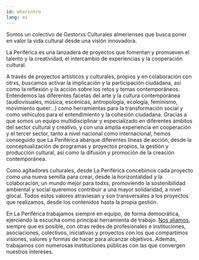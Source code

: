 ```yaml
---
id: who/intro
lang: es
---
```


Somos un colectivo de Gestorxs Culturales almerienses que busca poner en valor
la vida cultural desde una visión innovadora.

La Periférica es una lanzadera de proyectos que fomentan y promueven el talento
y la creatividad, el intercambio de experiencias y la cooperación cultural.

A través de proyectos artísticos y culturales, propios y en colaboración con
otrxs, buscamos activar la implicación y la participación ciudadana, así como
la reflexión y la acción sobre los retos y temas contemporáneos. Entendemos las
diferentes facetas del arte y la cultura contemporánea (audiovisuales, música,
escénicas, antropología, ecología, feminismo, movimiento queer…) como
herramientas para la transformación social y como vehículos para el
entendimiento y la cohesión ciudadana. Gracias a que somos un equipo
multidisciplinar y especializado en diferentes ámbitos del sector cultural y
creativo, y con una amplia experiencia en cooperación y el tercer sector, tanto
a nivel nacional como internacional, hemos conseguido que La Periférica abarque
diferentes líneas de acción, desde la conceptualización de programas y
proyectos propios, la gestión y producción cultural, así como la difusión y
promoción de la creación contemporánea.

Como agitadores culturales, desde La Periférica concebimos cada proyecto como
una nueva semilla para crear, desde la horizontalidad y la colaboración, un
mundo mejor para todxs, promoviendo la sostenibilidad ambiental y social
queremos contribuir a una mayor solidaridad, a nivel glocal. Todos estos
valores atraviesan y son transversales a los proyectos que realizamos, desde
los contenidos hasta la propia gestión.

En La Periférica trabajamos siempre en equipo, de forma democrática, ejerciendo
la escucha como principal herramienta de trabajo. [Nos aliamos](/friends),
siempre que es posible, con otras redes de profesionales e instituciones,
asociaciones, colectivos, iniciativas y proyectos con los que compartimos
visiones, valores y formas de hacer para alcanzar objetivos. Además, trabajamos
con numerosas instituciones públicas con las que convergen nuestros intereses.
